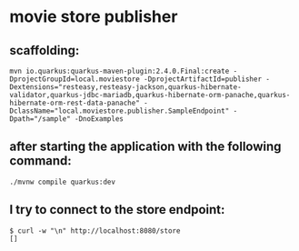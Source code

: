 # movie store publisher

## scaffolding:
```
mvn io.quarkus:quarkus-maven-plugin:2.4.0.Final:create -DprojectGroupId=local.moviestore -DprojectArtifactId=publisher -Dextensions="resteasy,resteasy-jackson,quarkus-hibernate-validator,quarkus-jdbc-mariadb,quarkus-hibernate-orm-panache,quarkus-hibernate-orm-rest-data-panache" -DclassName="local.moviestore.publisher.SampleEndpoint" -Dpath="/sample" -DnoExamples
```

## after starting the application with the following command:
```
./mvnw compile quarkus:dev
```

## I try to connect to the store endpoint:
```
$ curl -w "\n" http://localhost:8080/store
[]
```
